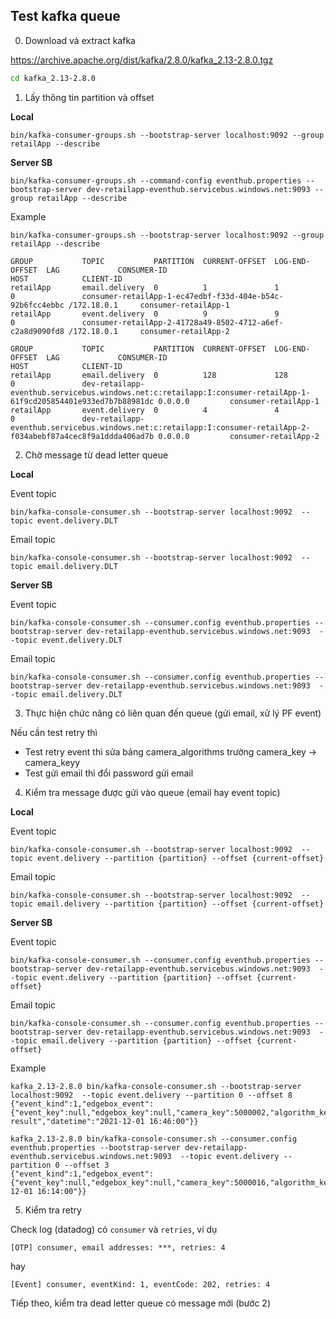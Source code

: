 ## Test kafka queue

0. Download và extract kafka

https://archive.apache.org/dist/kafka/2.8.0/kafka_2.13-2.8.0.tgz

```sh
cd kafka_2.13-2.8.0
```

1. Lấy thông tin partition và offset

**Local**

```
bin/kafka-consumer-groups.sh --bootstrap-server localhost:9092 --group retailApp --describe
```

**Server SB**

```
bin/kafka-consumer-groups.sh --command-config eventhub.properties --bootstrap-server dev-retailapp-eventhub.servicebus.windows.net:9093 --group retailApp --describe
```


Example

```
bin/kafka-consumer-groups.sh --bootstrap-server localhost:9092 --group retailApp --describe

GROUP           TOPIC           PARTITION  CURRENT-OFFSET  LOG-END-OFFSET  LAG             CONSUMER-ID                                               HOST            CLIENT-ID
retailApp       email.delivery  0          1               1               0               consumer-retailApp-1-ec47edbf-f33d-404e-b54c-92b6fcc4ebbc /172.18.0.1     consumer-retailApp-1
retailApp       event.delivery  0          9               9               0               consumer-retailApp-2-41728a49-8502-4712-a6ef-c2a8d9090fd8 /172.18.0.1     consumer-retailApp-2
```

```
GROUP           TOPIC           PARTITION  CURRENT-OFFSET  LOG-END-OFFSET  LAG             CONSUMER-ID                                                                                                       HOST            CLIENT-ID
retailApp       email.delivery  0          128             128             0               dev-retailapp-eventhub.servicebus.windows.net:c:retailapp:I:consumer-retailApp-1-61f9cd205854401e933ed7b7b88981dc 0.0.0.0         consumer-retailApp-1
retailApp       event.delivery  0          4               4               0               dev-retailapp-eventhub.servicebus.windows.net:c:retailapp:I:consumer-retailApp-2-f034abebf87a4cec8f9a1ddda406ad7b 0.0.0.0         consumer-retailApp-2
```

2. Chờ message từ dead letter queue

**Local**

Event topic

```
bin/kafka-console-consumer.sh --bootstrap-server localhost:9092  --topic event.delivery.DLT
```

Email topic

```
bin/kafka-console-consumer.sh --bootstrap-server localhost:9092  --topic email.delivery.DLT
```

**Server SB**

Event topic

```
bin/kafka-console-consumer.sh --consumer.config eventhub.properties --bootstrap-server dev-retailapp-eventhub.servicebus.windows.net:9093  --topic event.delivery.DLT
```

Email topic

```
bin/kafka-console-consumer.sh --consumer.config eventhub.properties --bootstrap-server dev-retailapp-eventhub.servicebus.windows.net:9093  --topic email.delivery.DLT
```



3. Thực hiện chức năng có liên quan đến queue (gửi email, xử lý PF event)

Nếu cần test retry thì

* Test retry event thì sửa bảng camera_algorithms trường camera_key -> camera_keyy
* Test gửi email thì đổi password gửi email

4. Kiểm tra message được gửi vào queue  (email hay event topic)

**Local**

Event topic

```
bin/kafka-console-consumer.sh --bootstrap-server localhost:9092  --topic event.delivery --partition {partition} --offset {current-offset}
```

Email topic

```
bin/kafka-console-consumer.sh --bootstrap-server localhost:9092  --topic email.delivery --partition {partition} --offset {current-offset}
```

**Server SB**

Event topic

```
bin/kafka-console-consumer.sh --consumer.config eventhub.properties --bootstrap-server dev-retailapp-eventhub.servicebus.windows.net:9093  --topic event.delivery --partition {partition} --offset {current-offset}
```

Email topic

```
bin/kafka-console-consumer.sh --consumer.config eventhub.properties --bootstrap-server dev-retailapp-eventhub.servicebus.windows.net:9093  --topic email.delivery --partition {partition} --offset {current-offset}
```


Example

```
kafka_2.13-2.8.0 bin/kafka-console-consumer.sh --bootstrap-server localhost:9092  --topic event.delivery --partition 0 --offset 8
{"event_kind":1,"edgebox_event":{"event_key":null,"edgebox_key":null,"camera_key":5000002,"algorithm_key":1000015,"code":"202","message":"Analysis result","datetime":"2021-12-01 16:46:00"}}
```

```
kafka_2.13-2.8.0 bin/kafka-console-consumer.sh --consumer.config eventhub.properties --bootstrap-server dev-retailapp-eventhub.servicebus.windows.net:9093  --topic event.delivery --partition 0 --offset 3
{"event_kind":1,"edgebox_event":{"event_key":null,"edgebox_key":null,"camera_key":5000016,"algorithm_key":1000014,"code":"202","message":null,"datetime":"2021-12-01 16:14:00"}}
```

5. Kiểm tra retry

Check log (datadog) có `consumer` và `retries`, ví dụ

```
[OTP] consumer, email addresses: ***, retries: 4
```

hay 

```
[Event] consumer, eventKind: 1, eventCode: 202, retries: 4
```

Tiếp theo, kiểm tra dead letter queue có message mới (bước 2)
